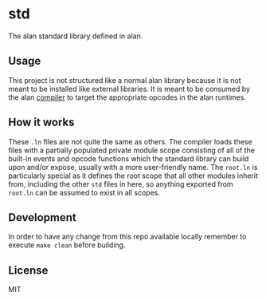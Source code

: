 # std

The alan standard library defined in alan.

## Usage

This project is not structured like a normal alan library because it is not meant to be installed like external libraries. It is meant to be consumed by the alan [compiler](https://github.com/alantech/alan/tree/master/compiler) to target the appropriate opcodes in the alan runtimes.

## How it works

These `.ln` files are not quite the same as others. The compiler loads these files with a partially populated private module scope consisting of all of the built-in events and opcode functions which the standard library can build upon and/or expose, usually with a more user-friendly name. The `root.ln` is particularly special as it defines the root scope that all other modules inherit from, including the other `std` files in here, so anything exported from `root.ln` can be assumed to exist in all scopes.

## Development

In order to have any change from this repo available locally remember to execute `make clean` before building.

## License

MIT
